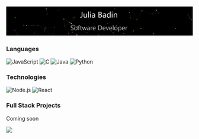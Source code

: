 [![](https://raw.githubusercontent.com/juliabadin/juliabadin/master/profile.gif)](https://github.com/JuliaBadin/)

### Languages

![JavaScript](https://img.shields.io/badge/-JavaScript-000?&logo=JavaScript)
![C](https://img.shields.io/badge/-C-000?&logo=C)
![Java](https://img.shields.io/badge/-Java-000?&logo=Java&logoColor=007396)
![Python](https://img.shields.io/badge/-Python-000?&logo=Python)

### Technologies

![Node.js](https://img.shields.io/badge/-Node.js-000?&logo=node.js)
![React](https://img.shields.io/badge/-React-000?&logo=React)

### Full Stack Projects

<!-- [![](https://img.shields.io/badge/-🧬%20My%20Website-000)](https://github.com/adamalston/v2) -->
Coming soon

<a href="#">
<!-- <img height="137px" src="https://github-readme-stats.vercel.app/api?username=juliabadin&hide_title=true&hide=stars,prs,issues,contribs&hide_border=true&show_icons=true&include_all_commits=true&count_private=true&line_height=21&theme=jolly" /> -->
<img height="137px" src="https://github-readme-stats.vercel.app/api/top-langs/?username=juliabadin&hide_title=false&hide_border=true&layout=compact&langs_count=6&theme=jolly" /></a>
